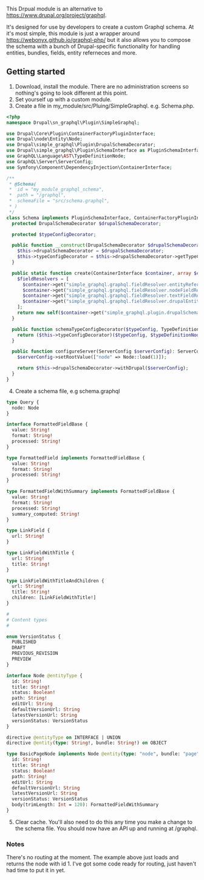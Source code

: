 This Drpual module is an alternative to https://www.drupal.org/project/graphql.

It's designed for use by developers to create a custom Graphql schema. At it's most simple, this module is just a wrapper around https://webonyx.github.io/graphql-php/ but it also
allows you to compose the schema with a bunch of Drupal-specific functionality for handling entities, bundles, fields, entity referneces and more.

## Getting started

1. Download, install the module. There are no administration screens so nothing's going to look different at this point.
2. Set yourself up with a custom module.
3. Create a file in my_module/src/Pluing/SimpleGraphql. e.g. Schema.php.

```php
<?php
namespace Drupal\sn_graphql\Plugin\SimpleGraphql;

use Drupal\Core\Plugin\ContainerFactoryPluginInterface;
use Drupal\node\Entity\Node;
use Drupal\simple_graphql\Plugin\DrupalSchemaDecorator;
use Drupal\simple_graphql\Plugin\SchemaInterface as PluginSchemaInterface;
use GraphQL\Language\AST\TypeDefinitionNode;
use GraphQL\Server\ServerConfig;
use Symfony\Component\DependencyInjection\ContainerInterface;

/**
 * @Schema(
 *  id = "my_module_graphql_schema",
 *  path = "/graphql",
 *  schemaFile = "src/schema.graphql",
 * )
 */
class Schema implements PluginSchemaInterface, ContainerFactoryPluginInterface {
  protected DrupalSchemaDecorator $drupalSchemaDecorator;

  protected $typeConfigDecorator;

  public function __construct(DrupalSchemaDecorator $drupalSchemaDecorator, array $fieldResolvers) {
    $this->drupalSchemaDecorator = $drupalSchemaDecorator;
    $this->typeConfigDecorator = $this->drupalSchemaDecorator->getTypeConfigDecorator($fieldResolvers);
  }

  public static function create(ContainerInterface $container, array $configuration, $plugin_id, $plugin_definition) {
    $fieldResolvers = [
      $container->get("simple_graphql.graphql.fieldResolver.entityReferenceFieldResolver"),
      $container->get("simple_graphql.graphql.fieldResolver.nodeFieldResolver"),
      $container->get("simple_graphql.graphql.fieldResolver.textFieldResolver"),
      $container->get("simple_graphql.graphql.fieldResolver.drupalEntityFieldResolver"),
    ];
    return new self($container->get("simple_graphql.plugin.drupalSchemaDecorator"), $fieldResolvers);
  }

  public function schemaTypeConfigDecorator($typeConfig, TypeDefinitionNode $typeDefinitionNode) {
    return ($this->typeConfigDecorator)($typeConfig, $typeDefinitionNode);
  }

  public function configureServer(ServerConfig $serverConfig): ServerConfig {
    $serverConfig->setRootValue(["node" => Node::load(1)]);

    return $this->drupalSchemaDecorator->withDrupal($serverConfig);
  }
}
```

4. Create a schema file, e.g schema.graphql

```graphql
type Query {
  node: Node
}

interface FormattedFieldBase {
  value: String!
  format: String!
  processed: String!
}

type FormattedField implements FormattedFieldBase {
  value: String!
  format: String!
  processed: String!
}

type FormattedFieldWithSummary implements FormattedFieldBase {
  value: String!
  format: String!
  processed: String!
  summary_computed: String!
}

type LinkField {
  url: String!
}

type LinkFieldWithTitle {
  url: String!
  title: String!
}

type LinkFieldWithTitleAndChildren {
  url: String!
  title: String!
  children: [LinkFieldWithTitle!]
}

#
# Content types
#

enum VersionStatus {
  PUBLISHED
  DRAFT
  PREVIOUS_REVISION
  PREVIEW
}

interface Node @entityType {
  id: String!
  title: String!
  status: Boolean!
  path: String!
  editUrl: String
  defaultVersionUrl: String
  latestVersionUrl: String
  versionStatus: VersionStatus
}

directive @entityType on INTERFACE | UNION
directive @entity(type: String!, bundle: String!) on OBJECT

type BasicPageNode implements Node @entity(type: "node", bundle: "page") {
  id: String!
  title: String!
  status: Boolean!
  path: String!
  editUrl: String
  defaultVersionUrl: String
  latestVersionUrl: String
  versionStatus: VersionStatus
  body(trimLength: Int = 120): FormattedFieldWithSummary
}
```

5. Clear cache. You'll also need to do this any time you make a change to the schema file. You should now have an API up and running at /graphql.

### Notes

There's no routing at the moment. The example above just loads and returns the node with id 1. I've got some code ready for routing, just haven't had time to put it in yet.
